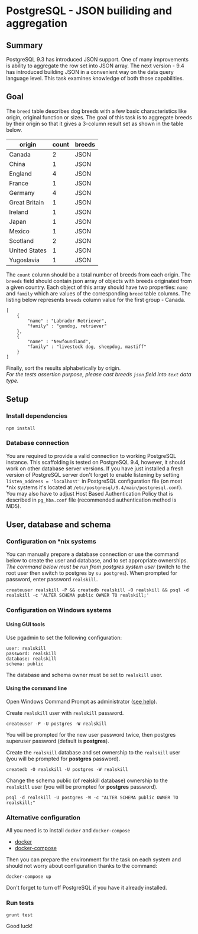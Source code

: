 # PostgreSQL - JSON builiding and aggregation

## Summary

PostgreSQL 9.3 has introduced JSON support. One of many improvements is ability to aggregate the row set into JSON array. 
The next version - 9.4 has introduced building JSON in a convenient way on the data query language level. 
This task examines knowledge of both those capabilities.

## Goal

The `breed` table describes dog breeds with a few basic characteristics like origin, original function or sizes. 
The goal of this task is to aggregate breeds by their origin so that it gives a 3-column result set as shown in the table below.

| origin | count | breeds |
|--------|-------|--------|
| Canada | 2 | JSON |
| China | 1 | JSON |
| England | 4 | JSON |
| France | 1 | JSON |
| Germany | 4 | JSON |
| Great Britain | 1 | JSON |
| Ireland | 1 | JSON |
| Japan | 1 | JSON |
| Mexico | 1 | JSON |
| Scotland | 2 | JSON |
| United States | 1 | JSON |
| Yugoslavia | 1 | JSON |

The `count` column should be a total number of breeds from each origin. 
The `breeds` field should contain json array of objects with breeds originated from a given country. 
Each object of this array should have two properties: `name` and `family` which are values of the corresponding `breed` table columns. 
The listing below represents `breeds` column value for the first group - Canada.

```
[
    {
        "name" : "Labrador Retriever", 
        "family" : "gundog, retriever"
    }, 
    {
        "name" : "Newfoundland",
        "family" : "livestock dog, sheepdog, mastiff"
    }
]
```

Finally, sort the results alphabetically by origin.  
*For the tests assertion purpose, please cast breeds `json` field into `text` data type.*

## Setup

### Install dependencies 

```
npm install
```
 
### Database connection

You are required to provide a valid connection to working PostgreSQL instance. This scaffolding is tested on PostgreSQL 9.4, however, it should work on other 
database server versions. 
If you have just installed a fresh version of PostgreSQL server don't forget to enable listening by setting `listen_address = 'localhost'` in PostgreSQL configuration
 file (on most *nix systems it's located at `/etc/postgresql/9.4/main/postgresql.conf`). You may also have to adjust Host Based Authentication Policy that is 
 described in `pg_hba.conf` file (recommended authentication method is MD5).
 
## User, database and schema

### Configuration on *nix systems

You can manually prepare a database connection or use the command below to create the user and database, and to set appropriate ownerships.
*The command below must be run from postgres system user* (switch to the root user then switch to postgres by `su postgres`). When prompted for password, enter
 password `realskill`.
```  
createuser realskill -P && createdb realskill -O realskill && psql -d realskill -c 'ALTER SCHEMA public OWNER TO realskill;'
```

### Configuration on Windows systems

#### Using GUI tools
Use pgadmin to set the following configuration:
```
user: realskill
password: realskill
database: realskill
schema: public
```
The database and schema owner must be set to `realskill` user.

#### Using the command line

Open Windows Command Prompt as administrator ([see help](https://technet.microsoft.com/en-us/library/cc947813.aspx)).

Create `realskill` user with `realskill` password.

```
createuser -P -U postgres -W realskill
```

You will be prompted for the new user password twice, then postgres superuser password (default is **postgres**).

Create the `realskill` database and set ownership to the `realskill` user (you will be prompted for **postgres** password).

```
createdb -O realskill -U postgres -W realskill
```

Change the schema public (of realskill database) ownership to the `realskill` user (you will be prompted for **postgres** password).

```
psql -d realskill -U postgres -W -c "ALTER SCHEMA public OWNER TO realskill;"
```

### Alternative configuration

All you need is to install `docker` and `docker-compose`

* [docker](https://docs.docker.com/engine/installation/)
* [docker-compose](https://docs.docker.com/compose/install/)

Then you can prepare the environment for the task on each system and should not worry about configuration thanks to the command:
    
    docker-compose up

Don't forget to turn off PostgreSQL if you have it already installed. 

### Run tests

    grunt test

Good luck!
